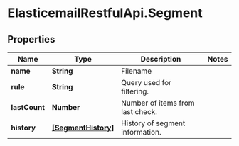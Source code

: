 # ElasticemailRestfulApi.Segment

## Properties
Name | Type | Description | Notes
------------ | ------------- | ------------- | -------------
**name** | **String** | Filename | 
**rule** | **String** | Query used for filtering. | 
**lastCount** | **Number** | Number of items from last check. | 
**history** | [**[SegmentHistory]**](SegmentHistory.md) | History of segment information. | 


